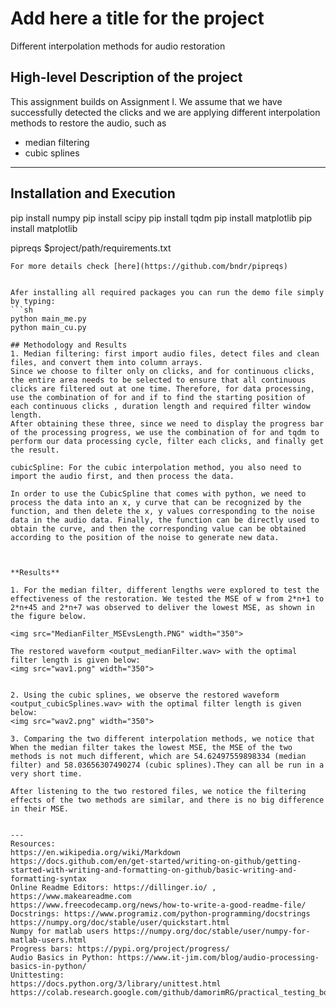 # Add here a title for the project
Different interpolation methods for audio restoration


## High-level Description of the project
This assignment builds on Assignment I. We assume that we have successfully detected the clicks and we are applying different interpolation methods to restore the audio, such as
- median filtering
- cubic splines

---

## Installation and Execution                              
pip install numpy
pip install scipy
pip install tqdm
pip install matplotlib
pip install matplotlib


pipreqs $project/path/requirements.txt
```
For more details check [here](https://github.com/bndr/pipreqs)


Afer installing all required packages you can run the demo file simply by typing:
```sh
python main_me.py
python main_cu.py

## Methodology and Results
1. Median filtering: first import audio files, detect files and clean files, and convert them into column arrays.
Since we choose to filter only on clicks, and for continuous clicks, the entire area needs to be selected to ensure that all continuous clicks are filtered out at one time. Therefore, for data processing, use the combination of for and if to find the starting position of each continuous clicks , duration length and required filter window length.
After obtaining these three, since we need to display the progress bar of the processing progress, we use the combination of for and tqdm to perform our data processing cycle, filter each clicks, and finally get the result.

cubicSpline: For the cubic interpolation method, you also need to import the audio first, and then process the data.

In order to use the CubicSpline that comes with python, we need to process the data into an x, y curve that can be recognized by the function, and then delete the x, y values corresponding to the noise data in the audio data. Finally, the function can be directly used to obtain the curve, and then the corresponding value can be obtained according to the position of the noise to generate new data.



**Results**

1. For the median filter, different lengths were explored to test the effectiveness of the restoration. We tested the MSE of w from 2*n+1 to 2*n+45 and 2*n+7 was observed to deliver the lowest MSE, as shown in the figure below.

<img src="MedianFilter_MSEvsLength.PNG" width="350">

The restored waveform <output_medianFilter.wav> with the optimal filter length is given below:
<img src="wav1.png" width="350">


2. Using the cubic splines, we observe the restored waveform <output_cubicSplines.wav> with the optimal filter length is given below:
<img src="wav2.png" width="350">

3. Comparing the two different interpolation methods, we notice that When the median filter takes the lowest MSE, the MSE of the two methods is not much different, which are 54.62497559898334 (median filter) and 58.03656307490274 (cubic splines).They can all be run in a very short time.

After listening to the two restored files, we notice the filtering effects of the two methods are similar, and there is no big difference in their MSE.


---
Resources:
https://en.wikipedia.org/wiki/Markdown
https://docs.github.com/en/get-started/writing-on-github/getting-started-with-writing-and-formatting-on-github/basic-writing-and-formatting-syntax
Online Readme Editors: https://dillinger.io/ , https://www.makeareadme.com
https://www.freecodecamp.org/news/how-to-write-a-good-readme-file/
Docstrings: https://www.programiz.com/python-programming/docstrings
https://numpy.org/doc/stable/user/quickstart.html
Numpy for matlab users https://numpy.org/doc/stable/user/numpy-for-matlab-users.html
Progress bars: https://pypi.org/project/progress/
Audio Basics in Python: https://www.it-jim.com/blog/audio-processing-basics-in-python/
Unittesting: 
https://docs.python.org/3/library/unittest.html
https://colab.research.google.com/github/damorimRG/practical_testing_book/blob/master/testgranularity/unittesting.ipynb






